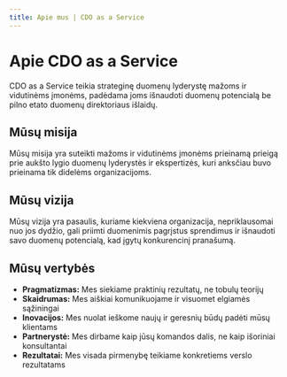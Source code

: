 ```yaml
---
title: Apie mus | CDO as a Service
---
```


# Apie CDO as a Service

CDO as a Service teikia strateginę duomenų lyderystę mažoms ir vidutinėms įmonėms, padėdama joms išnaudoti duomenų potencialą be pilno etato duomenų direktoriaus išlaidų.

## Mūsų misija

Mūsų misija yra suteikti mažoms ir vidutinėms įmonėms prieinamą prieigą prie aukšto lygio duomenų lyderystės ir ekspertizės, kuri anksčiau buvo prieinama tik didelėms organizacijoms.

## Mūsų vizija

Mūsų vizija yra pasaulis, kuriame kiekviena organizacija, nepriklausomai nuo jos dydžio, gali priimti duomenimis pagrįstus sprendimus ir išnaudoti savo duomenų potencialą, kad įgytų konkurencinį pranašumą.

## Mūsų vertybės

* **Pragmatizmas:** Mes siekiame praktinių rezultatų, ne tobulų teorijų
* **Skaidrumas:** Mes aiškiai komunikuojame ir visuomet elgiamės sąžiningai
* **Inovacijos:** Mes nuolat ieškome naujų ir geresnių būdų padėti mūsų klientams
* **Partnerystė:** Mes dirbame kaip jūsų komandos dalis, ne kaip išoriniai konsultantai
* **Rezultatai:** Mes visada pirmenybę teikiame konkretiems verslo rezultatams 